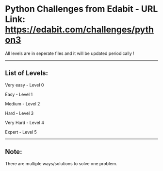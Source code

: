 # Python Challenges from Edabit -  URL Link: https://edabit.com/challenges/python3

All levels are in seperate files and it will be updated periodically !

---------------
List of Levels:
---------------

Very easy   - Level 0

Easy        - Level 1

Medium      - Level 2

Hard        - Level 3

Very Hard   - Level 4

Expert      - Level 5

-----
Note: 
-----
There are multiple ways/solutions to solve one problem. 

